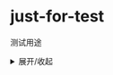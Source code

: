 # just-for-test
测试用途

<details>
  <summary>展开/收起</summary>
恭喜你发现我了。
**加粗**

- 第一个
- 第二个

```
 print 'Hello World!'
```

</details>
